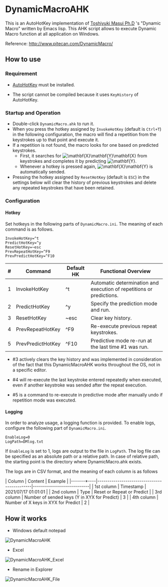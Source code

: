 # DynamicMacroAHK

This is an AutoHotKey implementation of [Toshiyuki Masui Ph.D](https://github.com/masui) 's "Dynamic Macro" written by Emacs lisp.
This AHK script allows to execute Dynamic Macro function at all application on Windows.

Reference: http://www.pitecan.com/DynamicMacro/


## How to use
### Requirement
* [AutoHotKey](https://www.autohotkey.com/) must be installed.

* The script cannot be compiled because it uses `KeyHistory` of AutoHotKey.

### Startup and Operation
* Double-click `DynamicMacro.ahk` to run it.
* When you press the hotkey assigned by `InvokeHotKey` (default is `Ctrl+T`) in the following configuration, the macro will find a repetition from the keystrokes up to that point and execute it.
* If a repetition is not found, the macro looks for one based on predicted keystrokes.
  * First, it searches for <img src=
"https://render.githubusercontent.com/render/math?math=%5CLarge+%5Ctextstyle+%5Cmathbf%7BX%7D%5Cmathbf%7BY%7D%5Cmathbf%7BX%7D" 
alt="\mathbf{X}\mathbf{Y}\mathbf{X}"> from keystrokes and completes it by predicting <img src=
"https://render.githubusercontent.com/render/math?math=%5CLarge+%5Ctextstyle+%5Cmathbf%7BY%7D" 
alt="\mathbf{Y}">.
  * Whenever a hotkey is pressed again, <img src=
"https://render.githubusercontent.com/render/math?math=%5CLarge+%5Ctextstyle+%5Cmathbf%7BX%7D%5Cmathbf%7BY%7D" 
alt="\mathbf{X}\mathbf{Y}"> is automatically sended.
* Pressing the hotkey assigned by `ResetHotKey` (default is `ESC`) in the settings below will clear the history of previous keystrokes and delete any repeated keystrokes that have been retained.


### Configuration

#### Hotkey
Set hotkeys in the following parts of `DynamicMacro.ini`. The meaning of each command is as follows.
```
InvokeHotKey=^t
PredictHotKey=^y
ResetHotKey=~esc
PrevRepeatHotKey=^F9
PrevPredictHotKey=^F10
```

| # | Command          | Default HK    | Functional Overview                                 |
|---|-------------------|--------------|------------------------------------------|
| 1 | InvokeHotKey      | ^t           | Automatic determination and execution of repetitions or predictions.     |
| 2 | PredictHotKey     | ^y           | Specify the prediction mode and run.                 |
| 3 | ResetHotKey       | ~esc         | Clear key history.                         |
| 4 | PrevRepeatHotKey  | ^F9          | Re-execute previous repeat keystrokes.           |
| 5 | PrevPredictHotKey | ^F10         | Predictive mode re-run at the last time #1 was run. |

* #3 actively clears the key history and was implemented in consideration of the fact that this DynamicMacroAHK works throughout the OS, not in a specific editor.

* #4 will re-execute the last keystroke entered repeatedly when executed, even if another keystroke was sended after the repeat execution.

* #5 is a command to re-execute in predictive mode after manually undo if repetition mode was executed.



#### Logging
In order to analyze usage, a logging function is provided.
To enable logs, configure the following part of `DynamicMacro.ini`.
```
EnableLog=0
LogPath=DMlog.txt
```

If `EnableLog` is set to 1, logs are output to the file in `LogPath`. The log file can be specified as an absolute path or a relative path. In case of relative path, the starting point is the directory where DynamicMacro.ahk exists.

The logs are in CSV format, and the meaning of each column is as follows

| Column    | Content                                      | Example                  |
|-------*----|---------------------------------------------|----------------------------|
| 1st column | Timestamp                                   | 2021/07/17 01:01:01        |
| 2nd column | Type                                  | Reset or Repeat or Predict |
| 3rd column | Number of sended keys (Y in XYX for Predict) | 3                          |
| 4th column | Number of X keys in XYX for Predict       | 2                          |



## How it works
* Windows default notepad

![DynamicMacroAHK](https://user-images.githubusercontent.com/11771/125603690-31f4a997-b305-469b-b568-439422401381.gif)

* Excel

![DynamicMacroAHK_Excel](https://user-images.githubusercontent.com/11771/125603711-8d9fd7e4-ef86-4e94-9117-44a5e673c7f1.gif)

* Rename in Explorer

![DynamicMacroAHK_File](https://user-images.githubusercontent.com/11771/125621562-6e6292f1-d931-4fd2-9f9c-ee2f2a4226cb.gif)
